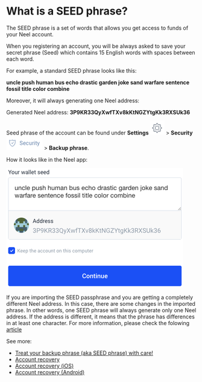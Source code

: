 # What is a SEED phrase?

The SEED phrase is a set of words that allows you get access to funds of your Neel account.

When you registering an account, you will be always asked to save your secret phrase (Seed) which contains 15 English words with spaces between each word.

For example, a standard SEED phrase looks like this:

**uncle push human bus echo drastic garden joke sand warfare sentence fossil title color combine**

Moreover, it will always generating one Neel address:

Generated Neel address: **3P9KR33QyXwfTXv8kKtNGZYtgKk3RXSUk36**

Seed phrase of the account can be found under **Settings** ![](/_assets/seed_phrase_02.png) > **Security** ![](/_assets/seed_phrase_03.png) > **Backup phrase**.

How it looks like in the Neel app:

![](/_assets/seed_phrase_01.png)

If you are importing the SEED passphrase and you are getting a completely different Neel address. In this case, there are some changes in the imported phrase. In other words, one SEED phrase will always generate only one Neel address. If the address is different, it means that the phrase has differences in at least one character. For more information, please check the folowing [article](/neel-client/frequently-asked-questions-faq/account-management/one-seed.md)

See more:

 * [Treat your backup phrase (aka SEED phrase) with care!](/neel-client/security/safe-place.md)
 * [Account recovery](/neel-client/account-management/restore-an-account.md)
 * [Account recovery (iOS)](/neel-client/mobile-apps/iOS/account-management/restore-an-account.md)
 * [Account recovery (Android)](/neel-client/mobile-apps/android/account-management/restore-an-account.md)
